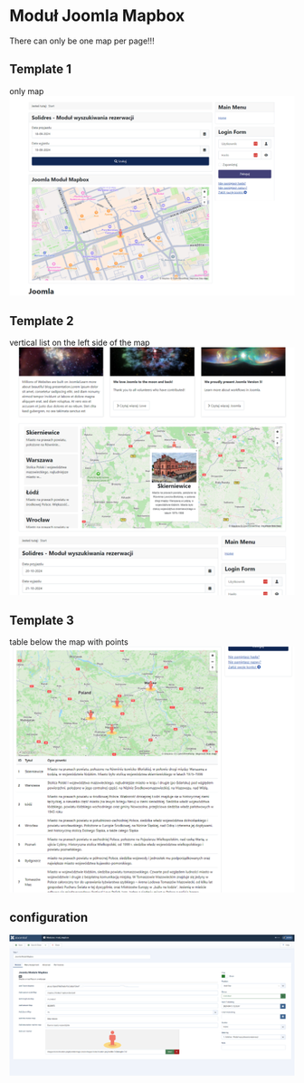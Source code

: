 # Moduł Joomla Mapbox 
There can only be one map per page!!!
## Template 1
only map
![template app](./template.png)
## Template 2
vertical list on the left side of the map
![template app](./template-2a.png)
## Template 3
table below the map with points
![template app](./template-3.png)
## configuration
![template app](./configuration.png)
